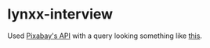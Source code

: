 # lynxx-interview

Used [Pixabay's API](https://pixabay.com/api/docs/) with a query looking something like [this](https://pixabay.com/api/?key=18484739-ce817a1acce309e7133b808eb&q=cute+animal&page=1&safesearch=true&per_page=40&order=latest&image_type=photo&colors=black&editor_choice=true).
